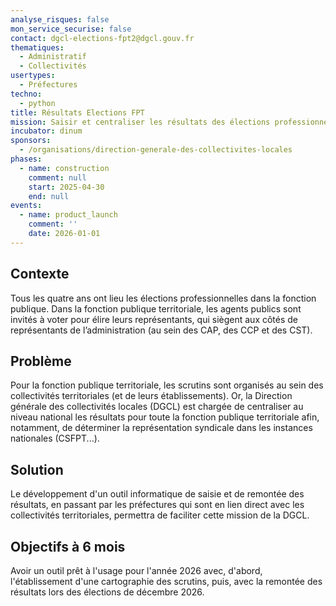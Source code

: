 ```yaml
---
analyse_risques: false
mon_service_securise: false
contact: dgcl-elections-fpt2@dgcl.gouv.fr
thematiques:
  - Administratif
  - Collectivités
usertypes:
  - Préfectures
techno:
  - python
title: Résultats Elections FPT
mission: Saisir et centraliser les résultats des élections professionnelles dans la fonction publique territoriale
incubator: dinum
sponsors:
  - /organisations/direction-generale-des-collectivites-locales
phases:
  - name: construction
    comment: null
    start: 2025-04-30
    end: null
events:
  - name: product_launch
    comment: ''
    date: 2026-01-01
---
```

## Contexte

Tous les quatre ans ont lieu les élections professionnelles dans la fonction publique. Dans la fonction publique territoriale, les agents publics sont invités à voter pour élire leurs représentants, qui siègent aux côtés de représentants de l’administration (au sein des CAP, des CCP et des CST).

## Problème

Pour la fonction publique territoriale, les scrutins sont organisés au sein des collectivités territoriales (et de leurs établissements). Or, la Direction générale des collectivités locales (DGCL) est chargée de centraliser au niveau national les résultats pour toute la fonction publique territoriale afin, notamment, de déterminer la représentation syndicale dans les instances nationales (CSFPT...).

## Solution

Le développement d'un outil informatique de saisie et de remontée des résultats, en passant par les préfectures qui sont en lien direct avec les collectivités territoriales, permettra de faciliter cette mission de la DGCL.

## Objectifs à 6 mois

Avoir un outil prêt à l'usage pour l'année 2026 avec, d'abord, l'établissement d'une cartographie des scrutins, puis, avec la remontée des résultats lors des élections de décembre 2026.

